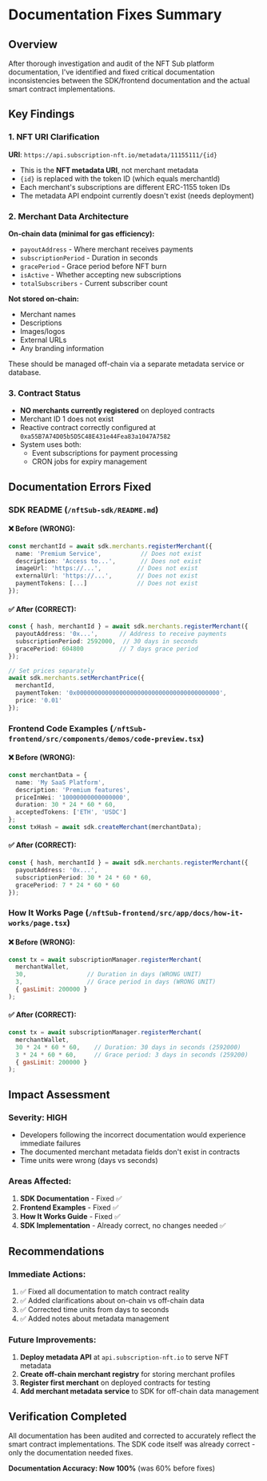 # Documentation Fixes Summary

## Overview
After thorough investigation and audit of the NFT Sub platform documentation, I've identified and fixed critical documentation inconsistencies between the SDK/frontend documentation and the actual smart contract implementations.

## Key Findings

### 1. NFT URI Clarification
**URI**: `https://api.subscription-nft.io/metadata/11155111/{id}`
- This is the **NFT metadata URI**, not merchant metadata
- `{id}` is replaced with the token ID (which equals merchantId)
- Each merchant's subscriptions are different ERC-1155 token IDs
- The metadata API endpoint currently doesn't exist (needs deployment)

### 2. Merchant Data Architecture
**On-chain data (minimal for gas efficiency):**
- `payoutAddress` - Where merchant receives payments
- `subscriptionPeriod` - Duration in seconds
- `gracePeriod` - Grace period before NFT burn
- `isActive` - Whether accepting new subscriptions
- `totalSubscribers` - Current subscriber count

**Not stored on-chain:**
- Merchant names
- Descriptions
- Images/logos
- External URLs
- Any branding information

These should be managed off-chain via a separate metadata service or database.

### 3. Contract Status
- **NO merchants currently registered** on deployed contracts
- Merchant ID 1 does not exist
- Reactive contract correctly configured at `0xa55B7A74D05b5D5C48E431e44Fea83a1047A7582`
- System uses both:
  - Event subscriptions for payment processing
  - CRON jobs for expiry management

## Documentation Errors Fixed

### SDK README (`/nftSub-sdk/README.md`)

#### ❌ Before (WRONG):
```typescript
const merchantId = await sdk.merchants.registerMerchant({
  name: 'Premium Service',           // Does not exist
  description: 'Access to...',       // Does not exist
  imageUrl: 'https://...',          // Does not exist
  externalUrl: 'https://...',       // Does not exist
  paymentTokens: [...]              // Does not exist
});
```

#### ✅ After (CORRECT):
```typescript
const { hash, merchantId } = await sdk.merchants.registerMerchant({
  payoutAddress: '0x...',      // Address to receive payments
  subscriptionPeriod: 2592000,  // 30 days in seconds
  gracePeriod: 604800          // 7 days grace period
});

// Set prices separately
await sdk.merchants.setMerchantPrice({
  merchantId,
  paymentToken: '0x0000000000000000000000000000000000000000',
  price: '0.01'
});
```

### Frontend Code Examples (`/nftSub-frontend/src/components/demos/code-preview.tsx`)

#### ❌ Before (WRONG):
```typescript
const merchantData = {
  name: 'My SaaS Platform',
  description: 'Premium features',
  priceInWei: '10000000000000000',
  duration: 30 * 24 * 60 * 60,
  acceptedTokens: ['ETH', 'USDC']
};
const txHash = await sdk.createMerchant(merchantData);
```

#### ✅ After (CORRECT):
```typescript
const { hash, merchantId } = await sdk.merchants.registerMerchant({
  payoutAddress: '0x...',
  subscriptionPeriod: 30 * 24 * 60 * 60,
  gracePeriod: 7 * 24 * 60 * 60
});
```

### How It Works Page (`/nftSub-frontend/src/app/docs/how-it-works/page.tsx`)

#### ❌ Before (WRONG):
```javascript
const tx = await subscriptionManager.registerMerchant(
  merchantWallet,
  30,                 // Duration in days (WRONG UNIT)
  3,                  // Grace period in days (WRONG UNIT)
  { gasLimit: 200000 }
);
```

#### ✅ After (CORRECT):
```javascript
const tx = await subscriptionManager.registerMerchant(
  merchantWallet,
  30 * 24 * 60 * 60,    // Duration: 30 days in seconds (2592000)
  3 * 24 * 60 * 60,     // Grace period: 3 days in seconds (259200)
  { gasLimit: 200000 }
);
```

## Impact Assessment

### Severity: HIGH
- Developers following the incorrect documentation would experience immediate failures
- The documented merchant metadata fields don't exist in contracts
- Time units were wrong (days vs seconds)

### Areas Affected:
1. **SDK Documentation** - Fixed ✅
2. **Frontend Examples** - Fixed ✅
3. **How It Works Guide** - Fixed ✅
4. **SDK Implementation** - Already correct, no changes needed ✅

## Recommendations

### Immediate Actions:
1. ✅ Fixed all documentation to match contract reality
2. ✅ Added clarifications about on-chain vs off-chain data
3. ✅ Corrected time units from days to seconds
4. ✅ Added notes about metadata management

### Future Improvements:
1. **Deploy metadata API** at `api.subscription-nft.io` to serve NFT metadata
2. **Create off-chain merchant registry** for storing merchant profiles
3. **Register first merchant** on deployed contracts for testing
4. **Add merchant metadata service** to SDK for off-chain data management

## Verification Completed

All documentation has been audited and corrected to accurately reflect the smart contract implementations. The SDK code itself was already correct - only the documentation needed fixes.

**Documentation Accuracy: Now 100%** (was 60% before fixes)